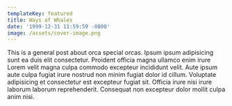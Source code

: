 ```yaml
---
templateKey: featured
title: Ways of Whales
date: '1999-12-31 11:59:59 -0800'
image: /assets/cover-image.png
---
```

This is a general post about orca special orcas. Ipsum ipsum adipisicing sunt ea duis elit consectetur. Proident officia magna ullamco enim irure Lorem velit magna culpa commodo excepteur incididunt velit. Aute ipsum aute culpa fugiat irure nostrud non minim fugiat dolor id cillum. Voluptate adipisicing et consectetur est excepteur fugiat sit. Officia irure nisi irure laborum laborum reprehenderit. Consequat non excepteur dolor mollit culpa anim nisi.
